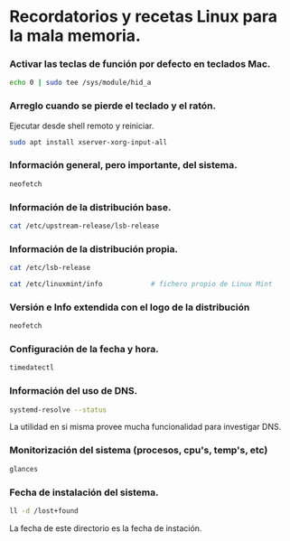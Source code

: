 # Recordatorios y recetas Linux para la mala memoria.

### Activar las teclas de función por defecto en teclados Mac.
```bash
echo 0 | sudo tee /sys/module/hid_a
```

### Arreglo cuando se pierde el teclado y el ratón.
Ejecutar desde shell remoto y reiniciar.
```bash
sudo apt install xserver-xorg-input-all
```

### Información general, pero importante, del sistema.
```bash
neofetch
```

### Información de la distribución base.
```bash
cat /etc/upstream-release/lsb-release
```

### Información de la distribución propia.
```bash
cat /etc/lsb-release

cat /etc/linuxmint/info            # fichero propio de Linux Mint
```

### Versión e Info extendida con el logo de la distribución
```bash
neofetch
```

### Configuración de la fecha y hora.
```bash
timedatectl
```

### Información del uso de DNS.
```bash
systemd-resolve --status
```
La utilidad en si misma provee mucha funcionalidad para investigar DNS.

### Monitorización del sistema (procesos, cpu's, temp's, etc)
```bash
glances
```

### Fecha de instalación del sistema.
```bash
ll -d /lost+found
```
La fecha de este directorio es la fecha de instación.
